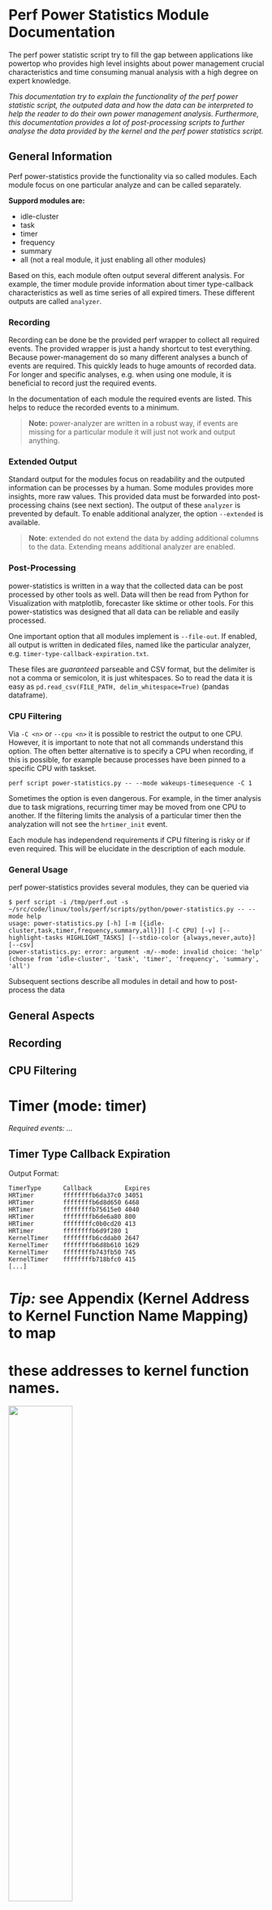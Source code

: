 # Perf Power Statistics Module Documentation

The perf power statistic script try to fill the gap between applications like
powertop who provides high level insights about power management crucial
characteristics and time consuming manual analysis with a high degree on expert
knowledge.

*This documentation try to explain the functionality of the perf power
statistic script, the outputed data and how the data can be interpreted to help
the reader to do their own power management analysis. Furthermore, this
documentation provides a lot of post-processing scripts to further analyse the
data provided by the kernel and the perf power statistics script.*

## General Information

Perf power-statistics provide the functionality via so called modules. Each
module focus on one particular analyze and can be called separately. 

**Suppord modules are:**

- idle-cluster
- task
- timer
- frequency
- summary
- all (not a real module, it just enabling all other modules)

Based on this, each module often output several different analysis. For
example, the timer module provide information about timer type-callback
characteristics as well as time series of all expired timers. These different
outputs are called `analyzer`.

### Recording

Recording can be done be the provided perf wrapper to collect all required
events. The provided wrapper is just a handy shortcut to test everything.
Because power-management do so many different analyses a bunch of events are
required. This quickly leads to huge amounts of recorded data. For longer and
specific analyses, e.g. when using one module, it is beneficial to record just
the required events.

In the documentation of each module the required events are listed. This helps
to reduce the recorded events to a minimum.

> **Note:** power-analyzer are written in a robust way, if events are missing
> for a particular module it will just not work and output anything.


### Extended Output

Standard output for the modules focus on readability and the outputed
information can be processes by a human. Some modules provides more insights,
more raw values. This provided data must be forwarded into post-processing
chains (see next section). The output of these `analyzer` is prevented by
default. To enable additional analyzer, the option `--extended` is available.

> **Note**: extended do not extend the data by adding additional columns to the
> data. Extending means additional analyzer are enabled.

### Post-Processing

power-statistics is written in a way that the collected data can be post
processed by other tools as well. Data will then be read from Python for
Visualization with matplotlib, forecaster like sktime or other tools. For this
power-statistics was designed that all data can be reliable and easily
processed.

One important option that all modules implement is `--file-out`. If enabled,
all output is written in dedicated files, named like the particular analyzer,
e.g. `timer-type-callback-expiration.txt`.

These files are *guaranteed* parseable and CSV format, but the delimiter is not
a comma or semicolon, it is just whitespaces. So to read the data it is easy as
`pd.read_csv(FILE_PATH, delim_whitespace=True)` (pandas dataframe).


### CPU Filtering


Via `-C <n>` or `--cpu <n>` it is possible to restrict the output to one CPU.
However, it is important to note that not all commands understand this option.
The often better alternative is to specify a CPU when recording, if this is
possible, for example because processes have been pinned to a specific CPU with
taskset.

```
perf script power-statistics.py -- --mode wakeups-timesequence -C 1
```

Sometimes the option is even dangerous. For example, in the timer analysis
due to task migrations, recurring timer may be moved from one CPU to another.
If the filtering limits the analysis of a particular timer then the analyzation
will not see the `hrtimer_init` event.

Each module has independend requirements if CPU filtering is risky or if even
required. This will be elucidate in the description of each module.

### General Usage


perf power-statistics provides several modules, they can be queried via

```
$ perf script -i /tmp/perf.out -s ~/src/code/linux/tools/perf/scripts/python/power-statistics.py -- --mode help
usage: power-statistics.py [-h] [-m [{idle-cluster,task,timer,frequency,summary,all}]] [-C CPU] [-v] [--highlight-tasks HIGHLIGHT_TASKS] [--stdio-color {always,never,auto}] [--csv]
power-statistics.py: error: argument -m/--mode: invalid choice: 'help' (choose from 'idle-cluster', 'task', 'timer', 'frequency', 'summary', 'all')
```


Subsequent sections describe all modules in detail and how to post-process the data

## General Aspects

## Recording

## CPU Filtering

# Timer (mode: timer)

*Required events: ...*


## Timer Type Callback Expiration

Output Format:

```
TimerType      Callback         Expires 
HRTimer        ffffffffb6da37c0 34051 
HRTimer        ffffffffb6d8d650 6468 
HRTimer        ffffffffb75615e0 4040 
HRTimer        ffffffffb6de6a80 800 
HRTimer        ffffffffc0b0cd20 413 
HRTimer        ffffffffb6d9f280 1 
KernelTimer    ffffffffb6cddab0 2647 
KernelTimer    ffffffffb6d8b610 1629 
KernelTimer    ffffffffb743fb50 745 
KernelTimer    ffffffffb718bfc0 415 
[...]
```

# *Tip:* see Appendix (Kernel Address to Kernel Function Name Mapping) to map
# these addresses to kernel function names.

<img src="https://raw.githubusercontent.com/hgn/perf-power-statistics-doc/main/images/timer-01/timer-type-callback-expiration-pie.png" width=50% height=50%>

![](./images/timer-01/timer-type-callback-expiration-bar.png)


# Wakeups Timesequence (mode: wakeups-timesequence)

*Required events: sched_switch*

Show on a per process and thread basis the wakeups for every second. This
analyse can be used to get an idea about periods where a process triggers many
wakeups vs. periods of a task where only a few wakeups are triggered.

These data can be used to visualize the data to provide a human overview.

> **Note:** process wakeups are not the only way to wake up a CPU core from a sleep
> phase. Interrupts also lead to a change to a C0 status. But: the analysis at
> process/thread level allows the easiest intervention, as the execution
> control is in the hands of the developer - this is not the case with IRQs
> that occur asynchronously. 


## Wakeup Task per CPU View

The following picture shows a nearly idle system, only a wild process, which is
always migrated to different cores by the scheduler, generates a constantly
high wakeup load.

![](./images/wakeups-timesequence-01/wakeups-timemap-task-cpu.png)

## Wakeup Task View

The following illustration show the exact same data, but with a  focus on a
task level. Here the former crazy task - a clipboard process gone wild - which
asks for clipboard data much too eagerly, causes a high wakeup load.


![](./images/wakeups-timesequence-01/wakeups-timemap-task.png)

## Wakeup IRQ View

![](./images/wakeups-timesequence-01/wakeups-timemap-irq.png)

## Wakeup IRQ per CPU View

![](./images/wakeups-timesequence-01/wakeups-timemap-irq-cpu.png)


# Appendix

# Kernel Address to Kernel Function Name Mapping

Some analysis benefits from providing the function name instead of illustrating
the raw kernel address. For example: in the timer analysis the internal
callback functions are recorded. But addresses like `ffffffffb6da37c0` are not
that helpful for the user. To map these kernel addresses to function names a
generic mapping script is provided in the assets directory. This script simple
iterates over *stdout* replaces all matches with the function name - here
`tick_sched_timer`- and print out everything else untouched to stdout. 

If the script is not executed with effective UID 0 a warning is printed on stderr.

> **Note:** the replacement must be done on the recording systems to recording
> time. Especially on systems with activated Kernel Address Space Layout
> Randomization (KASLR) where positions of kernel code is pseudo-randomized at
> boot time.
